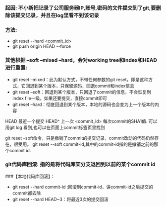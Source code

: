 ### 起因: 不小新把记录了公司服务器IP,账号,密码的文件提交到了git,要删除该提交记录，并且在log里看不到该记录

### 方法:
* git reset --hard <commit_id>
* git push origin HEAD --force


### 其他根据 –soft –mixed –hard，会对working tree和index和HEAD进行重置:
* git reset –mixed：此为默认方式，不带任何参数的git reset，即是这种方式，它回退到某个版本，只保留源码，回退commit和index信息
* git reset –soft：回退到某个版本，只回退了commit的信息，不会恢复到index file一级。如果还要提交，直接commit即可
* git reset –hard：彻底回退到某个版本，本地的源码也会变为上一个版本的内容

 HEAD 最近一个提交
 HEAD^ 上一次
 <commit_id> 每次commit的SHA1值. 可以用git log 看到,也可以在页面上commit标签页里找到


 git reset –soft命令，只是撤销了commit的提交记录，commit改动的代码仍然存在，很受用。
 git reset --soft commit-id,其中的commit-id指的是撤销之前的那个commit id.


### git代码库回滚: 指的是将代码库某分支退回到以前的某个commit id
###【本地代码库回滚】：
* git reset --hard commit-id :回滚到commit-id，讲commit-id之后提交的commit都去除
* git reset --hard HEAD~3：将最近3次的提交回滚



